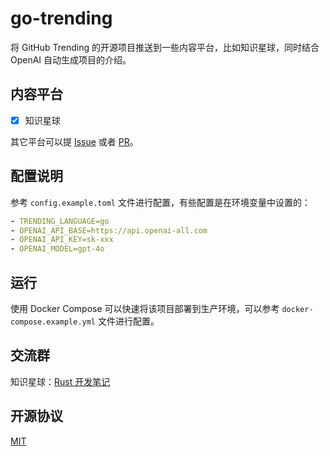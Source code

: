 # go-trending

将 GitHub Trending 的开源项目推送到一些内容平台，比如知识星球，同时结合 OpenAI 自动生成项目的介绍。

## 内容平台

- [x] 知识星球

其它平台可以提 [Issue](https://github.com/k8scat/go-trending/issues) 或者 [PR](https://github.com/k8scat/go-trending/pulls)。

## 配置说明

参考 `config.example.toml` 文件进行配置，有些配置是在环境变量中设置的：

```yaml
- TRENDING_LANGUAGE=go
- OPENAI_API_BASE=https://api.openai-all.com
- OPENAI_API_KEY=sk-xxx
- OPENAI_MODEL=gpt-4o
```

## 运行

使用 Docker Compose 可以快速将该项目部署到生产环境，可以参考 `docker-compose.example.yml` 文件进行配置。

## 交流群

知识星球：[Rust 开发笔记](https://t.zsxq.com/4bVnF)

## 开源协议

[MIT](./LICENSE)
